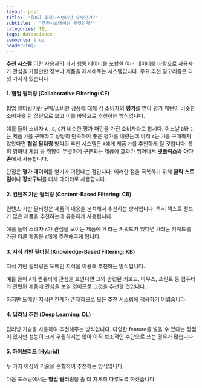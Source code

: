 ```yaml
---
layout: post
title:  "[DS] 추천시스템이란 무엇인가?"
subtitle:   "추천시스템이란 무엇인가?"
categories: TIL
tags: datascience
comments: true
header-img:
---
```




**추천 시스템** 이란 사용자의 과거 행동 데이터를 포함한 여러 데이터를 바탕으로 사용자가 관심을 가질만한 정보나 제품을 제시해주는 시스템입니다. 주요 추천 알고리즘은 다섯 가지가 있습니다



#### 1. 협업 필터링 (Collaborative Filtering: CF)

협업 필터링이란 구매/소비한 상품에 대해 각 소비자의 **평가**를 받아 평가 패턴이 비슷한 소비자를 한 집단으로 보고 이를 바탕으로 추천하는 방식입니다. 

예를 들어 소비자 `A` , `B`, `C`가 비슷한 평가 패턴을 가진 소비자라고 합시다. 어느날 `B`와 `C`는 제품 `가`를 구매하고 상당히 만족하여 좋은 평가를 내렸는데 아직 `A`는 `가`를 구매하지 않았다면 **협업 필터링** 방식의 추천 시스템은  `A`에게 제품 `가`를 추천하게 될 것입니다. 특히 영화나 게임 등 취향이 뚜렷하게 구분되는 제품에 효과가 뛰어나서 **넷플릭스**와 **아마존**에서 사용합니다.

단점은 **평가 데이터**를 얻기가 어렵다는 점입니다. 이러한 점을 극복하기 위해 **클릭 스트림**이나 **장바구니**를 대체 데이터로 사용합니다.



#### 2. 컨텐츠 기반 필터링 (Content-Based Filtering: CB)

컨텐츠 기반 필터링은 제품의 내용을 분석해서 추천하는 방식입니다. 특히 텍스트 정보가 많은 제품을 추천하는데 유용하게 사용됩니다.

예를 들어 소비자 `A`가 관심을 보이는 제품에 `가` 라는 키워드가 있다면 `가`라는 키워드를 가진 다른 제품을 `A`에게 추천해주게 됩니다.



#### 3. 지식 기반 필터링 (Knowledge-Based Filtering: KB)

지식 기반 필터링은 도메인 지식을 이용해 추천하는 방식입니다. 

예를 들어 `A`가 컴퓨터에 관심을 보인다면 그와 관련된 키보드, 마우스, 프린트 등 컴퓨터와 관련된 제품에 관심을 보일 것이므로 그것을 추천할 것입니다.

하지만 도메인 지식은 한계가 존재하므로 모든 추천 시스템에 적용하기 어렵습니다.



#### 4. 딥러닝 추천 (Deep Learning: DL)

딥러닝 기술을 사용하여 추천해주는 방식입니다. 다양한 feature를 넣을 수 있다는 장점이 있지만 성능이 크게 우월하지는 않아 아직 보조적인 수단으로 쓰는 경우가 많습니다.



#### 5. 하이브리드 (Hybrid)

두 가지 이상의 기술을 혼합하여 추천하는 방식입니다.



다음 포스팅에서는 **협업 필터링**을 좀 더 자세히 다루도록 하겠습니다


